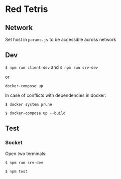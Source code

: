 # Red Tetris

## Network

Set host in `params.js` to be accessible across network

## Dev

`$ npm run client-dev` and `$ npm run srv-dev`

or

`docker-compose up`

In case of conflicts with dependencies in docker:

`$ docker system prune`

`$ docker-compose up --build`

## Test

### Socket

Open two terminals:

`$ npm run srv-dev`

`$ npm test`

